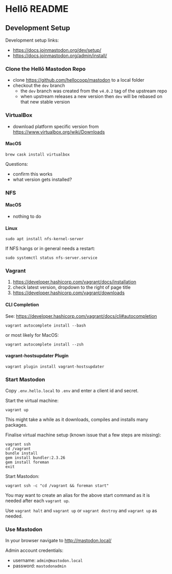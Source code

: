 # Hellō README

## Development Setup

Development setup links:

* https://docs.joinmastodon.org/dev/setup/
* https://docs.joinmastodon.org/admin/install/

### Clone the Hellō Mastodon Repo

* clone https://github.com/hellocoop/mastodon to a local folder
* checkout the `dev` branch
  * the `dev` branch was created from the `v4.0.2` tag of the upstream repo
  * when upstream releases a new version then `dev` will be rebased on that new stable version

### VirtualBox

* download platform specific version from https://www.virtualbox.org/wiki/Downloads

#### MacOS

```shell
brew cask install virtualbox
```

Questions:
* confirm this works
* what version gets installed?

### NFS

#### MacOS

* nothing to do

#### Linux

```shell
sudo apt install nfs-kernel-server
```

If NFS hangs or in general needs a restart:
```shell
sudo systemctl status nfs-server.service
```

### Vagrant

1. https://developer.hashicorp.com/vagrant/docs/installation
2. check latest version, dropdown to the right of page title
3. https://developer.hashicorp.com/vagrant/downloads

#### CLI Completion

See: https://developer.hashicorp.com/vagrant/docs/cli#autocompletion

```shell
vagrant autocomplete install --bash
```

or most likely for MacOS:
```shell
vagrant autocomplete install --zsh
```

#### vagrant-hostsupdater Plugin

```shell
vagrant plugin install vagrant-hostsupdater
```

### Start Mastodon

Copy `.env.hello.local` to `.env` and enter a client id and secret.

Start the virtual machine:
```shell
vagrant up
```

This might take a while as it downloads, compiles and installs many packages.

Finalise virtual machine setup (known issue that a few steps are missing):
```shell
vagrant ssh
cd /vagrant
bundle install
gem install bundler:2.3.26
gem install foreman
exit
```

Start Mastodon:
```shell
vagrant ssh -c "cd /vagrant && foreman start"
```

You may want to create an alias for the above start command as it is needed after each `vagrant up`.

Use `vagrant halt` and `vagrant up` or `vagrant destroy` and `vagrant up` as needed.

### Use Mastodon

In your browser navigate to http://mastodon.local/

Admin account credentials:
* username: `admin@mastodon.local`
* password: `mastodonadmin`

